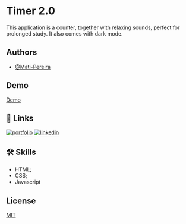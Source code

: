 
# Timer 2.0

This application is a counter, together with relaxing sounds, perfect for prolonged study. It also comes with dark mode.


## Authors

- [@Mati-Pereira](https://github.com/Mati-Pereira)


## Demo

[Demo](https://timer-2-0.vercel.app/)
## 🔗 Links
[![portfolio](https://img.shields.io/badge/my_portfolio-000?style=for-the-badge&logo=ko-fi&logoColor=white)](https://portifolio-new-4q6j.vercel.app/)
[![linkedin](https://img.shields.io/badge/linkedin-0A66C2?style=for-the-badge&logo=linkedin&logoColor=white)](https://www.linkedin.com/in/matheus-rodrigues-pereira/)


## 🛠 Skills

- HTML;
- CSS;
- Javascript

## License

[MIT](https://choosealicense.com/licenses/mit/)

